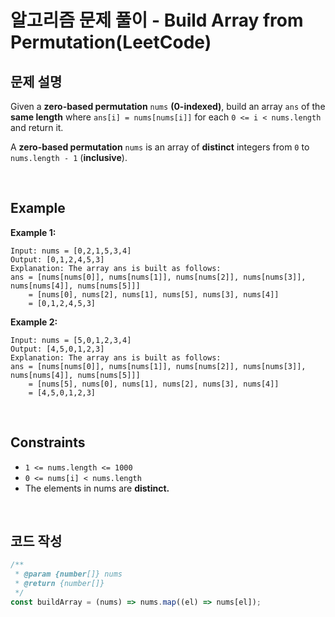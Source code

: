 # 알고리즘 문제 풀이 - Build Array from Permutation(LeetCode)

## 문제 설명

Given a **zero-based permutation** `nums` **(0-indexed)**, build an array `ans` of the **same length** where `ans[i] = nums[nums[i]]` for each `0 <= i < nums.length` and return it.

A **zero-based permutation** `nums` is an array of **distinct** integers from `0` to `nums.length - 1` (**inclusive**).

<br />

## Example

**Example 1:**

    Input: nums = [0,2,1,5,3,4]
    Output: [0,1,2,4,5,3]
    Explanation: The array ans is built as follows:
    ans = [nums[nums[0]], nums[nums[1]], nums[nums[2]], nums[nums[3]], nums[nums[4]], nums[nums[5]]]
        = [nums[0], nums[2], nums[1], nums[5], nums[3], nums[4]]
        = [0,1,2,4,5,3]

**Example 2:**

    Input: nums = [5,0,1,2,3,4]
    Output: [4,5,0,1,2,3]
    Explanation: The array ans is built as follows:
    ans = [nums[nums[0]], nums[nums[1]], nums[nums[2]], nums[nums[3]], nums[nums[4]], nums[nums[5]]]
        = [nums[5], nums[0], nums[1], nums[2], nums[3], nums[4]]
        = [4,5,0,1,2,3]

<br />

## Constraints

- `1 <= nums.length <= 1000`
- `0 <= nums[i] < nums.length`
- The elements in nums are **distinct.**

<br />

## 코드 작성

```js
/**
 * @param {number[]} nums
 * @return {number[]}
 */
const buildArray = (nums) => nums.map((el) => nums[el]);
```

<br />
